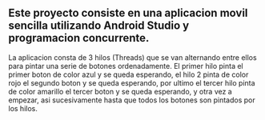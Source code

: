 ## Este proyecto consiste en una aplicacion movil sencilla utilizando Android Studio y programacion concurrente.
La aplicacion consta de 3 hilos (Threads) que se van alternando entre ellos para pintar una serie de botones ordenadamente. El primer hilo pinta el primer boton de color azul y se queda esperando, el hilo 2 pinta de color rojo el segundo boton y se queda esperando,
por ultimo el tercer hilo pinta de color amarillo el tercer boton y se queda esperando, y otra vez a empezar, asi sucesivamente hasta que todos los botones son pintados por los hilos.

